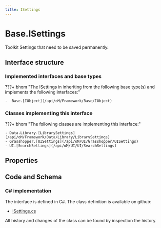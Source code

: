 ```yaml
---
title: ISettings
---
```


# Base.ISettings

Toolkit Settings that need to be saved permanently.

## Interface structure

### Implemented interfaces and base types

???+ bhom "The ISettings in inheriting from the following base type(s) and implements the following interfaces:"

    -  Base.[IObject](/api/oM/Framework/Base/IObject)


### Classes implementing this interface

???+ bhom "The following classes are implementing this interface:"

    - Data.Library.[LibrarySettings](/api/oM/Framework/Data/Library/LibrarySettings)
    - Grasshopper.[UISettings](/api/oM/UI/Grasshopper/UISettings)
    - UI.[SearchSettings](/api/oM/UI/UI/SearchSettings)


## Properties

## Code and Schema

### C# implementation

The interface is defined in C#. The class definition is available on github:

- [ISettings.cs](https://github.com/BHoM/BHoM/blob/develop/BHoM/Interface/ISettings.cs)

All history and changes of the class can be found by inspection the history.
